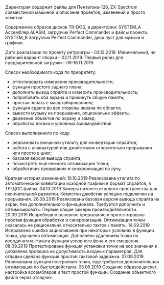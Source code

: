  Директория содержит файлы для Пентагона-128, ZX-Spectrum совместимой машиной и
описание проектов, изменений и просто заметки.

 Содержимое образов дисков TR-DOS, в директории:
SYSTEM_A	Ассемблер ALASM, загрузчик Perfect Commander и файлы проекта.
SYSTEM_B	Загрузчик Perfect Commander, диск пуст для музыки и графики.

 Дата реализации по проекту ретроигры - 03.12.2019.
 Минимальный, но рабочий вариант сборки - 02.11.2019.
 Первый релиз для предварительной загрузки - 09-16.11.2019.

 Список необходимого кода по приоритету:
 - оттестировать измерение производительности;
 - функция простого заднего плана;
 - дополнить вывод спрайта и измерить производительность;
 - попробовать оба экрана и прикинуть общую память;
 - простая печать с масштабированием;
 - функции сдвига во все стороны экрана по области;
 - вывести музыку на прерывание, опционально эффекты;
 - движение объектов по экрану и замер;
 - обработка логики и условных взаимодействий.

 Список выполненного по коду:
 - реализовать внешнюю утилиту для конвертации спрайтов;
 - работа с клавиатурой или джойстиком относительно прерывания или просто в цикл;
 - базовая версия вывода спрайта;
 - посмотреть еще немного оптимизации точки;
 - обработичик прерывание и синхронизация по лучу.
 
 Краткая история изменений:
10.10.2019	 Реализована утилита по автоматической ковертации исходной
		графики в формат спрайтов, в ТР-ДОС файлы.
04.10.2019	 Замеры нижнего игрового пространства для окончательной
		разметки. Кемпстон джойстик успешно подключен на прерывания.
26.09.2019	 Реализована базовая версия вывода спрайта на экран, без
		дополнительного функционала. Требуется дополнить и
		оптимизировать. Первые общие замеры производительности.
20.09.2019	 Испробовано основное прерывание и протестирована простая
		функция обработки и синхронизация. Оптимизация точки оказалась
		не рациональна относительно тактов / память.
14.09.2019	 Исправлена ошибка зацикливания при некоторых условиях в функции 
		точки, улучшена оптимизация. Дополнено удалением точки по 
		координатам. Начата функция условного фона и его смещения.
08.09.2019	 Протестирована функция установки точки на все значения и 
		добавлена проверка на допустимость входных параметров. Для
		отладки сделана функция простой тактовой задержки.
07.09.2019	 Реализована функция построения точки, еще требуется
		дополнительная оптимизация по быстродействию.
05.09.2019	 Создание образов дискет, настройка ассемблеров и тест
		простой функции. Создание объектного файла через отладчик.
